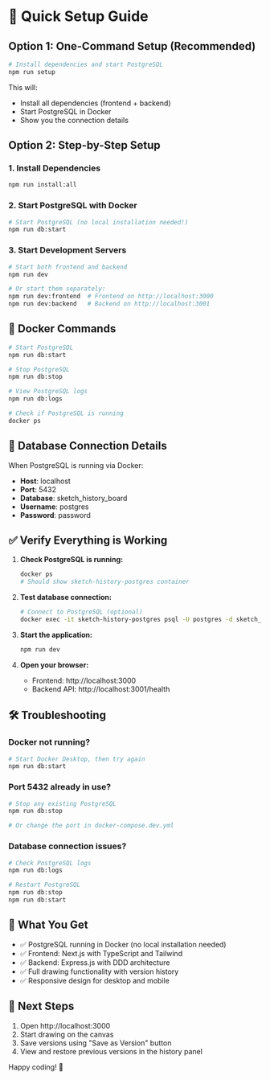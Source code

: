 # 🚀 Quick Setup Guide

## **Option 1: One-Command Setup (Recommended)**

```bash
# Install dependencies and start PostgreSQL
npm run setup
```

This will:
- Install all dependencies (frontend + backend)
- Start PostgreSQL in Docker
- Show you the connection details

## **Option 2: Step-by-Step Setup**

### **1. Install Dependencies**
```bash
npm run install:all
```

### **2. Start PostgreSQL with Docker**
```bash
# Start PostgreSQL (no local installation needed!)
npm run db:start
```

### **3. Start Development Servers**
```bash
# Start both frontend and backend
npm run dev

# Or start them separately:
npm run dev:frontend  # Frontend on http://localhost:3000
npm run dev:backend   # Backend on http://localhost:3001
```

## **🐳 Docker Commands**

```bash
# Start PostgreSQL
npm run db:start

# Stop PostgreSQL
npm run db:stop

# View PostgreSQL logs
npm run db:logs

# Check if PostgreSQL is running
docker ps
```

## **🔧 Database Connection Details**

When PostgreSQL is running via Docker:
- **Host**: localhost
- **Port**: 5432
- **Database**: sketch_history_board
- **Username**: postgres
- **Password**: password

## **✅ Verify Everything is Working**

1. **Check PostgreSQL is running:**
   ```bash
   docker ps
   # Should show sketch-history-postgres container
   ```

2. **Test database connection:**
   ```bash
   # Connect to PostgreSQL (optional)
   docker exec -it sketch-history-postgres psql -U postgres -d sketch_history_board
   ```

3. **Start the application:**
   ```bash
   npm run dev
   ```

4. **Open your browser:**
   - Frontend: http://localhost:3000
   - Backend API: http://localhost:3001/health

## **🛠️ Troubleshooting**

### **Docker not running?**
```bash
# Start Docker Desktop, then try again
npm run db:start
```

### **Port 5432 already in use?**
```bash
# Stop any existing PostgreSQL
npm run db:stop

# Or change the port in docker-compose.dev.yml
```

### **Database connection issues?**
```bash
# Check PostgreSQL logs
npm run db:logs

# Restart PostgreSQL
npm run db:stop
npm run db:start
```

## **🎯 What You Get**

- ✅ PostgreSQL running in Docker (no local installation needed)
- ✅ Frontend: Next.js with TypeScript and Tailwind
- ✅ Backend: Express.js with DDD architecture
- ✅ Full drawing functionality with version history
- ✅ Responsive design for desktop and mobile

## **🚀 Next Steps**

1. Open http://localhost:3000
2. Start drawing on the canvas
3. Save versions using "Save as Version" button
4. View and restore previous versions in the history panel

Happy coding! 🎨
